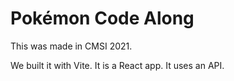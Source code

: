 # Pokémon Code Along

This was made in CMSI 2021.

We built it with Vite. It is a React app. It uses an API.
